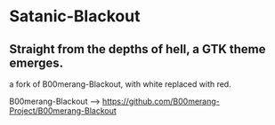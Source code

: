 # Satanic-Blackout
## Straight from the depths of hell, a GTK theme emerges.
a fork of B00merang-Blackout, with white replaced with red.

B00merang-Blackout --> https://github.com/B00merang-Project/B00merang-Blackout

